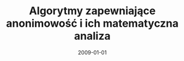 ---
# Documentation: https://wowchemy.com/docs/managing-content/

title: Algorytmy zapewniające anonimowość i ich matematyczna analiza
subtitle: ''
summary: ''
authors:
- Marek Klonowski
tags: []
categories: []
date: '2009-01-01'
lastmod: 2022-10-07T05:13:07Z
featured: false
draft: false

# Featured image
# To use, add an image named `featured.jpg/png` to your page's folder.
# Focal points: Smart, Center, TopLeft, Top, TopRight, Left, Right, BottomLeft, Bottom, BottomRight.
image:
  caption: ''
  focal_point: ''
  preview_only: false

# Projects (optional).
#   Associate this post with one or more of your projects.
#   Simply enter your project's folder or file name without extension.
#   E.g. `projects = ["internal-project"]` references `content/project/deep-learning/index.md`.
#   Otherwise, set `projects = []`.
projects: []
publishDate: '2022-10-07T05:13:06.074213Z'
publication_types:
- '7'
abstract: ''
publication: ''
---
